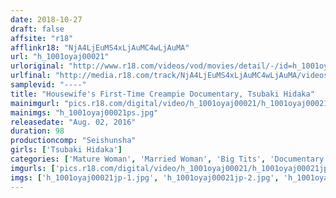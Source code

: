 ```yaml
---
date: 2018-10-27
draft: false
affsite: "r18"
afflinkr18: "NjA4LjEuMS4xLjAuMC4wLjAuMA"
url: "h_1001oyaj00021"
urloriginal: "http://www.r18.com/videos/vod/movies/detail/-/id=h_1001oyaj00021"
urlfinal: "http://media.r18.com/track/NjA4LjEuMS4xLjAuMC4wLjAuMA/videos/vod/movies/detail/-/id=h_1001oyaj00021"
samplevid: "----"
title: "Housewife's First-Time Creampie Documentary, Tsubaki Hidaka"
mainimgurl: "pics.r18.com/digital/video/h_1001oyaj00021/h_1001oyaj00021ps.jpg"
mainimgs: "h_1001oyaj00021ps.jpg"
releasedate: "Aug. 02, 2016"
duration: 98
productioncomp: "Seishunsha"
girls: ['Tsubaki Hidaka']
categories: ['Mature Woman', 'Married Woman', 'Big Tits', 'Documentary', 'Featured Actress', 'Creampie', 'Debut']
imgurls: ['pics.r18.com/digital/video/h_1001oyaj00021/h_1001oyaj00021jp-1.jpg', 'pics.r18.com/digital/video/h_1001oyaj00021/h_1001oyaj00021jp-2.jpg', 'pics.r18.com/digital/video/h_1001oyaj00021/h_1001oyaj00021jp-3.jpg', 'pics.r18.com/digital/video/h_1001oyaj00021/h_1001oyaj00021jp-4.jpg', 'pics.r18.com/digital/video/h_1001oyaj00021/h_1001oyaj00021jp-5.jpg', 'pics.r18.com/digital/video/h_1001oyaj00021/h_1001oyaj00021jp-6.jpg', 'pics.r18.com/digital/video/h_1001oyaj00021/h_1001oyaj00021jp-7.jpg', 'pics.r18.com/digital/video/h_1001oyaj00021/h_1001oyaj00021jp-8.jpg', 'pics.r18.com/digital/video/h_1001oyaj00021/h_1001oyaj00021jp-9.jpg', 'pics.r18.com/digital/video/h_1001oyaj00021/h_1001oyaj00021jp-10.jpg', 'pics.r18.com/digital/video/h_1001oyaj00021/h_1001oyaj00021jp-11.jpg', 'pics.r18.com/digital/video/h_1001oyaj00021/h_1001oyaj00021jp-12.jpg', 'pics.r18.com/digital/video/h_1001oyaj00021/h_1001oyaj00021jp-13.jpg', 'pics.r18.com/digital/video/h_1001oyaj00021/h_1001oyaj00021jp-14.jpg', 'pics.r18.com/digital/video/h_1001oyaj00021/h_1001oyaj00021jp-15.jpg', 'pics.r18.com/digital/video/h_1001oyaj00021/h_1001oyaj00021jp-16.jpg', 'pics.r18.com/digital/video/h_1001oyaj00021/h_1001oyaj00021jp-17.jpg', 'pics.r18.com/digital/video/h_1001oyaj00021/h_1001oyaj00021jp-18.jpg', 'pics.r18.com/digital/video/h_1001oyaj00021/h_1001oyaj00021jp-19.jpg', 'pics.r18.com/digital/video/h_1001oyaj00021/h_1001oyaj00021jp-20.jpg']
imgs: ['h_1001oyaj00021jp-1.jpg', 'h_1001oyaj00021jp-2.jpg', 'h_1001oyaj00021jp-3.jpg', 'h_1001oyaj00021jp-4.jpg', 'h_1001oyaj00021jp-5.jpg', 'h_1001oyaj00021jp-6.jpg', 'h_1001oyaj00021jp-7.jpg', 'h_1001oyaj00021jp-8.jpg', 'h_1001oyaj00021jp-9.jpg', 'h_1001oyaj00021jp-10.jpg', 'h_1001oyaj00021jp-11.jpg', 'h_1001oyaj00021jp-12.jpg', 'h_1001oyaj00021jp-13.jpg', 'h_1001oyaj00021jp-14.jpg', 'h_1001oyaj00021jp-15.jpg', 'h_1001oyaj00021jp-16.jpg', 'h_1001oyaj00021jp-17.jpg', 'h_1001oyaj00021jp-18.jpg', 'h_1001oyaj00021jp-19.jpg', 'h_1001oyaj00021jp-20.jpg']
---
```

